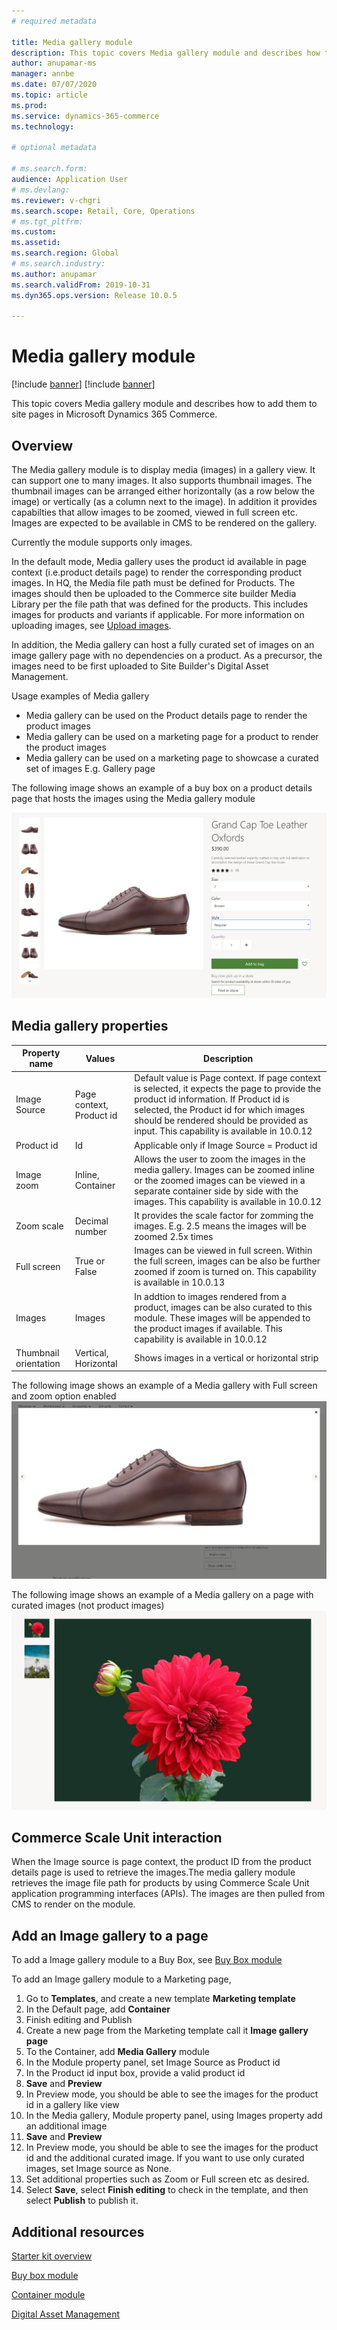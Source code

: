 ```yaml
---
# required metadata

title: Media gallery module
description: This topic covers Media gallery module and describes how to add them to site pages in Microsoft Dynamics 365 Commerce.
author: anupamar-ms
manager: annbe
ms.date: 07/07/2020
ms.topic: article
ms.prod: 
ms.service: dynamics-365-commerce
ms.technology: 

# optional metadata

# ms.search.form: 
audience: Application User
# ms.devlang: 
ms.reviewer: v-chgri
ms.search.scope: Retail, Core, Operations
# ms.tgt_pltfrm: 
ms.custom: 
ms.assetid: 
ms.search.region: Global
# ms.search.industry: 
ms.author: anupamar
ms.search.validFrom: 2019-10-31
ms.dyn365.ops.version: Release 10.0.5

---
```


# Media gallery module

[!include [banner](includes/preview-banner.md)]
[!include [banner](includes/banner.md)]

This topic covers Media gallery module and describes how to add them to site pages in Microsoft Dynamics 365 Commerce.

## Overview

The Media gallery module is to display media (images) in a gallery view. It can support one to many images. It also supports thumbnail images. The thumbnail images can be arranged either horizontally (as a row below the image) or vertically (as a column next to the image). In addition it provides capabilties that allow images to be zoomed, viewed in full screen etc. Images are expected to be available in CMS to be rendered on the gallery. 

Currently the module supports only images.

In the default mode, Media gallery uses the product id available in page context (i.e.product details page) to render the corresponding product images. In HQ, the Media file path must be defined for Products. The images should then be uploaded to the Commerce site builder Media Library per the file path that was defined for the products. This includes images for products and variants if applicable. For more information on uploading images, see [Upload images](dam-upload-images.md).

In addition, the Media gallery can host a fully curated set of images on an image gallery page with no dependencies on a product. As a precursor, the images need to be first uploaded to Site Builder's Digital Asset Management. 

Usage examples of Media gallery
- Media gallery can be used on the Product details page to render the product images
- Media gallery can be used on a marketing page for a product to render the product images
- Media gallery can be used on a marketing page to showcase a curated set of images E.g. Gallery page

The following image shows an example of a buy box on a product details page that hosts the images using the Media gallery module

![Example of a Media gallery module](./media/ecommerce-pdp-buybox.PNG)

## Media gallery properties
| Property name  | Values | Description |
|----------------|--------|-------------|
| Image Source   | Page context, Product id| Default value is Page context. If page context is selected, it expects the page to provide the product id information. If Product id is selected, the Product id for which images should be rendered should be provided as input. This capability is available in 10.0.12 |
| Product id    | Id  | Applicable only if Image Source = Product id |
| Image zoom    | Inline, Container | Allows the user to zoom the images in the media gallery. Images can be zoomed inline or the zoomed images can be viewed in a separate container side by side with the images. This capability is available in 10.0.12 |
| Zoom scale| Decimal number| It provides the scale factor for zomming the images. E.g. 2.5 means the images will be zoomed 2.5x times|
| Full screen   | True or False|Images can be viewed in full screen. Within the full screen, images can be also be further zoomed if zoom is turned on. This capability is available in 10.0.13 |
| Images | Images | In addtion to images rendered from a product, images can be also curated to this module. These images will be appended to the product images if available. This capability is available in 10.0.12|
|Thumbnail orientation| Vertical, Horizontal| Shows images in a vertical or horizontal strip|

The following image shows an example of a Media gallery with Full screen and zoom option enabled
![Example of a Media gallery module](./media/ecommerce-media-zoom.png)

The following image shows an example of a Media gallery on a page with curated images (not product images) 
![Example of a Media gallery module](./media/ecommerce-media-curated.PNG)

## Commerce Scale Unit interaction

When the Image source is page context, the product ID from the product details page is used to retrieve the images.The media gallery module retrieves the image file path for products by using Commerce Scale Unit application programming interfaces (APIs).  The images are then pulled from CMS to render on the module.

## Add an Image gallery to a page

To add a Image gallery module to a Buy Box, see [Buy Box module](add-buy-box.md)

To add an Image gallery module to a Marketing page,

1. Go to **Templates**, and create a new template **Marketing template**
1. In the Default page, add **Container**
1. Finish editing and Publish
1. Create a new page from the Marketing template call it **Image gallery page**
1. To the Container, add **Media Gallery** module
1. In the Module property panel, set Image Source as Product id
1. In the Product id input box, provide a valid product id
1. **Save** and **Preview**
1. In Preview mode, you should be able to see the images for the product id in a gallery like view
1. In the Media gallery,  Module property panel, using Images property add an additional image
1. **Save** and **Preview**
1. In Preview mode, you should be able to see the images for the product id and the additional curated image. If you want to use only curated images, set Image source as None.
1. Set additional properties such as Zoom or Full screen etc as desired.
1. Select **Save**, select **Finish editing** to check in the template, and then select **Publish** to publish it.

## Additional resources

[Starter kit overview](starter-kit-overview.md)

[Buy box module](add-buy-box.md)

[Container module](add-container-module.md)

[Digital Asset Management](dam-upload-images.md)

